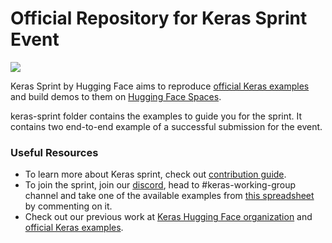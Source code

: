 # Official Repository for Keras Sprint Event

![](https://huggingface.co/spaces/keras-io/README/resolve/main/keras-hf.png)

Keras Sprint by Hugging Face aims to reproduce [official Keras examples](https://keras.io/examples/) and build demos to them on [Hugging Face Spaces](https://huggingface.co/spaces).

keras-sprint folder contains the examples to guide you for the sprint. It contains two end-to-end example of a successful submission for the event. 

### Useful Resources
- To learn more about Keras sprint, check out [contribution guide](https://huggingface2.notion.site/Keras-Sprint-Contribution-Guide-ab1543412f3a4f7194896d6048585676).
- To join the sprint, join our [discord](https://huggingface.co/join/discord), head to #keras-working-group channel and take one of the available examples from [this spreadsheet](https://docs.google.com/spreadsheets/d/1EG6z4mmeBzmMidUzDdSDr02quBs2BcgjNOrtZCwnqvs/edit#gid=1687823618) by commenting on it.
- Check out our previous work at [Keras Hugging Face organization](https://huggingface.co/keras-io) and [official Keras examples](https://keras.io/examples/).